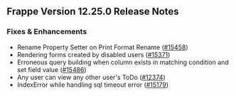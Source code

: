 ## Frappe Version 12.25.0 Release Notes

### Fixes & Enhancements

- Rename Property Setter on Print Format Rename ([#15458](https://github.com/frappe/frappe/pull/15458))
- Rendering forms created by disabled users ([#15371](https://github.com/frappe/frappe/pull/15371))
- Erroneous query building when column exists in matching condition and set field value ([#15486](https://github.com/frappe/frappe/pull/15486))
- Any user can view any other user's ToDo ([#12374](https://github.com/frappe/frappe/pull/12374))
- IndexError while handling sql timeout error ([#15179](https://github.com/frappe/frappe/pull/15179))
